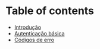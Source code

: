 # Table of contents

* [Introdução](README.md)
* [Autenticação básica](autenticacao-basica.md)
* [Códigos de erro](codigos-de-erro.md)
